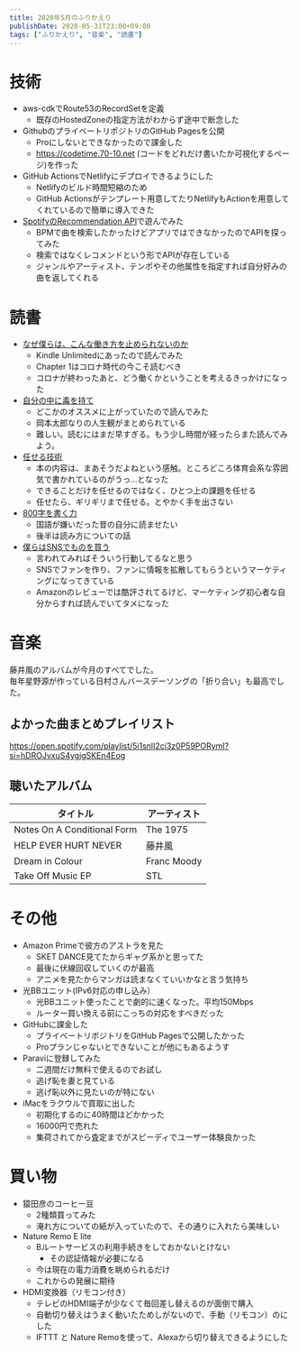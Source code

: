 ```yaml
---
title: 2020年5月のふりかえり
publishDate: 2020-05-31T23:00+09:00
tags: ["ふりかえり", "音楽", "読書"]
---
```


# 技術

- aws-cdkでRoute53のRecordSetを定義
  - 既存のHostedZoneの指定方法がわからず途中で断念した
- GithubのプライベートリポジトリのGitHub Pagesを公開
  - Proにしないとできなかったので課金した
  - https://codetime.70-10.net (コードをどれだけ書いたか可視化するページ)を作った
- GitHub ActionsでNetlifyにデプロイできるようにした
  - Netlifyのビルド時間短縮のため
  - GitHub Actionsがテンプレート用意してたりNetlifyもActionを用意してくれているので簡単に導入できた
- [SpotifyのRecommendation API](https://developer.spotify.com/documentation/web-api/reference/browse/get-recommendations/)で遊んでみた
  - BPMで曲を検索したかったけどアプリではできなかったのでAPIを探ってみた
  - 検索ではなくレコメンドという形でAPIが存在している
  - ジャンルやアーティスト、テンポやその他属性を指定すれば自分好みの曲を返してくれる

# 読書

- [なぜ僕らは、こんな働き方を止められないのか](https://www.amazon.co.jp/dp/B07Y4XXH7J)
  - Kindle Unlimitedにあったので読んでみた
  - Chapter 1はコロナ時代の今こそ読むべき
  - コロナが終わったあと、どう働くかということを考えるきっかけになった
- [自分の中に毒を持て](https://www.amazon.co.jp/dp/B079VNN2FX)
  - どこかのオススメに上がっていたので読んでみた
  - 岡本太郎なりの人生観がまとめられている
  - 難しい。読むにはまだ早すぎる。もう少し時間が経ったらまた読んでみよう。
- [任せる技術](https://www.amazon.co.jp/dp/B00D6D1DYK/)
  - 本の内容は、まあそうだよねという感触。ところどころ体育会系な雰囲気で書かれているのがうっ…となった
  - できることだけを任せるのではなく、ひとつ上の課題を任せる
  - 任せたら、ギリギリまで任せる。とやかく手を出さない
- [800字を書く力](https://www.amazon.co.jp/dp/B00FPGWB5G/)
  - 国語が嫌いだった昔の自分に読ませたい
  - 後半は読み方についての話
- [僕らはSNSでものを買う](https://www.amazon.co.jp/dp/B07WC7YJBM/)
  - 言われてみればそういう行動してるなと思う
  - SNSでファンを作り、ファンに情報を拡散してもらうというマーケティングになってきている
  - Amazonのレビューでは酷評されてるけど、マーケティング初心者な自分からすれば読んでいてタメになった

# 音楽

藤井風のアルバムが今月のすべてでした。  
毎年星野源が作っている日村さんバースデーソングの「折り合い」も最高でした。

## よかった曲まとめプレイリスト

https://open.spotify.com/playlist/5i1snlI2ci3z0P59PORymI?si=hDROJvxuS4ygjgSKEn4Eog

## 聴いたアルバム

| タイトル                    | アーティスト |
| --------------------------- | ------------ |
| Notes On A Conditional Form | The 1975     |
| HELP EVER HURT NEVER        | 藤井風       |
| Dream in Colour             | Franc Moody  |
| Take Off Music EP           | STL          |

# その他

- Amazon Primeで彼方のアストラを見た
  - SKET DANCE見てたからギャグ系かと思ってた
  - 最後に伏線回収していくのが最高
  - アニメを見たからマンガは読まなくていいかなと言う気持ち
- 光BBユニット(IPv6対応の申し込み）
  - 光BBユニット使ったことで劇的に速くなった。平均150Mbps
  - ルーター買い換える前にこっちの対応をすべきだった
- GitHubに課金した
  - プライベートリポジトリをGitHub Pagesで公開したかった
  - Proプランじゃないとできないことが他にもあるようす
- Paraviに登録してみた
  - 二週間だけ無料で使えるのでお試し
  - 逃げ恥を妻と見ている
  - 逃げ恥以外に見たいのが特にない
- iMacをラクウルで買取に出した
  - 初期化するのに40時間ほどかかった
  - 16000円で売れた
  - 集荷されてから査定までがスピーディでユーザー体験良かった

# 買い物

- 猿田彦のコーヒー豆
  - 2種類買ってみた
  - 淹れ方についての紙が入っていたので、その通りに入れたら美味しい
- Nature Remo E lite
  - Bルートサービスの利用手続きをしておかないとけない
    - その認証情報が必要になる
  - 今は現在の電力消費を眺められるだけ
  - これからの発展に期待
- HDMI変換器（リモコン付き）
  - テレビのHDMI端子が少なくて毎回差し替えるのが面倒で購入
  - 自動切り替えはうまく動いたためしがないので、手動（リモコン）のにした
  - IFTTT と Nature Remoを使って、Alexaから切り替えできるようにした
